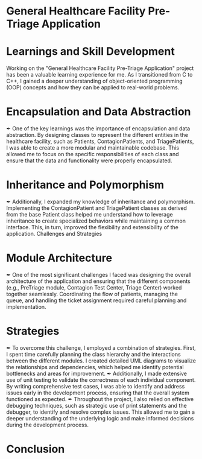 # General Healthcare Facility Pre-Triage Application

# Learnings and Skill Development
Working on the "General Healthcare Facility Pre-Triage Application" project has been a valuable learning experience for me.
As I transitioned from C to C++, I gained a deeper understanding of object-oriented programming (OOP) concepts and how they
can be applied to real-world problems.

# Encapsulation and Data Abstraction
✒ One of the key learnings was the importance of encapsulation and data abstraction. By designing classes to represent the different 
entities in the healthcare facility, such as Patients, ContagionPatients, and TriagePatients, I was able to create a more modular 
and maintainable codebase. This allowed me to focus on the specific responsibilities of each class and ensure that the data and 
functionality were properly encapsulated.

# Inheritance and Polymorphism
✒ Additionally, I expanded my knowledge of inheritance and polymorphism. Implementing the ContagionPatient and TriagePatient classes
as derived from the base Patient class helped me understand how to leverage inheritance to create specialized behaviors while 
maintaining a common interface. This, in turn, improved the flexibility and extensibility of the application.
Challenges and Strategies

# Module Architecture
✒ One of the most significant challenges I faced was designing the overall architecture of the application and ensuring that the different
components (e.g., PreTriage module, Contagion Test Center, Triage Center) worked together seamlessly. Coordinating the flow of patients, 
managing the queue, and handling the ticket assignment required careful planning and implementation.

# Strategies 
✒ To overcome this challenge, I employed a combination of strategies. First, I spent time carefully planning the class hierarchy and 
the interactions between the different modules. I created detailed UML diagrams to visualize the relationships and dependencies, 
which helped me identify potential bottlenecks and areas for improvement.
✒ Additionally, I made extensive use of unit testing to validate the correctness of each individual component. By writing comprehensive
test cases, I was able to identify and address issues early in the development process, ensuring that the overall system functioned as expected.
✒ Throughout the project, I also relied on effective debugging techniques, such as strategic use of print statements and the debugger, 
to identify and resolve complex issues. This allowed me to gain a deeper understanding of the underlying logic and make informed decisions 
during the development process.

# Conclusion

